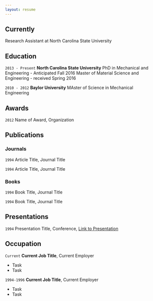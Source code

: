 ```yaml
---
layout: resume
---
```

## Currently

Research Assistant at North Carolina State University

## Education

`2013 - Present`
__North Carolina State University__
PhD in Mechanical and Engineering - Anticipated Fall 2016
Master of Material Science and Engineering - received Spring 2016

`2010 - 2012`
__Baylor University__
MAster of Science in Mechanical Engineering

## Awards

`2012`
Name of Award, Organization

## Publications

<!-- A list is also available [online](http://scholar.google.co.uk/citations?user=LTOTl0YAAAAJ) -->

### Journals

`1994`
Article Title, Journal Title

`1994`
Article Title, Journal Title

### Books

`1994`
Book Title, Journal Title

`1994`
Book Title, Journal Title


## Presentations

`1994`
Presentation Title, Conference, <a href="http://MyWebsite.tld/presentation1">Link to Presentation</a>


## Occupation

`Current`
__Current Job Title__, Current Employer

- Task
- Task

`1994-1996`
__Current Job Title__, Current Employer

- Task
- Task



<!-- ### Footer

Last updated: May 2013 -->
